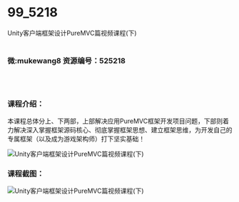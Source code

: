# 99_5218
Unity客户端框架设计PureMVC篇视频课程(下)
<br/></br>
<h3>微:mukewang8 资源编号：525218</h3>
<br/></br>
<h3>课程介绍：</h3>
<p>本课程总体分上、下两部，上部解决应用PureMVC框架开发项目问题，下部则着力解决深入掌握框架源码核心、彻底掌握框架思想、建立框架思维，为开发自己的专属框架（以及成为游戏架构师）打下坚实基础！</p>
<p><img src="https://www.ko996.com/wp-content/uploads/img/2019/06/2-41.png" alt="Unity客户端框架设计PureMVC篇视频课程(下)"></p>
<h3>课程截图：</h3>
<p><img src="https://www.ko996.com/wp-content/uploads/img/2019/06/1-41.png" alt="Unity客户端框架设计PureMVC篇视频课程(下)"></p>
